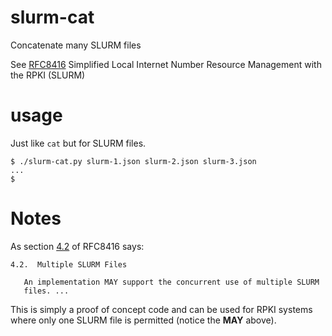 # slurm-cat
Concatenate many SLURM files

See [RFC8416](https://tools.ietf.org/html/rfc8416) Simplified Local Internet Number Resource Management with the RPKI (SLURM)

# usage
Just like `cat` but for SLURM files.
```
$ ./slurm-cat.py slurm-1.json slurm-2.json slurm-3.json 
...
$
```

# Notes
As section [4.2](https://tools.ietf.org/html/rfc8416#section-4.2) of RFC8416 says:
```
4.2.  Multiple SLURM Files

   An implementation MAY support the concurrent use of multiple SLURM
   files. ...
```
This is simply a proof of concept code and can be used for RPKI systems where only one SLURM file is permitted (notice the **MAY** above).
